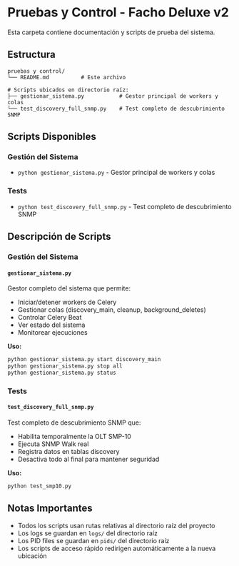# Pruebas y Control - Facho Deluxe v2

Esta carpeta contiene documentación y scripts de prueba del sistema.

## Estructura

```
pruebas y control/
└── README.md          # Este archivo

# Scripts ubicados en directorio raíz:
├── gestionar_sistema.py           # Gestor principal de workers y colas
└── test_discovery_full_snmp.py    # Test completo de descubrimiento SNMP
```

## Scripts Disponibles

### Gestión del Sistema
- `python gestionar_sistema.py` - Gestor principal de workers y colas

### Tests
- `python test_discovery_full_snmp.py` - Test completo de descubrimiento SNMP

## Descripción de Scripts

### Gestión del Sistema

#### `gestionar_sistema.py`
Gestor completo del sistema que permite:
- Iniciar/detener workers de Celery
- Gestionar colas (discovery_main, cleanup, background_deletes)
- Controlar Celery Beat
- Ver estado del sistema
- Monitorear ejecuciones

**Uso:**
```bash
python gestionar_sistema.py start discovery_main
python gestionar_sistema.py stop all
python gestionar_sistema.py status
```

### Tests

#### `test_discovery_full_snmp.py`
Test completo de descubrimiento SNMP que:
- Habilita temporalmente la OLT SMP-10
- Ejecuta SNMP Walk real
- Registra datos en tablas discovery
- Desactiva todo al final para mantener seguridad

**Uso:**
```bash
python test_smp10.py
```

## Notas Importantes

- Todos los scripts usan rutas relativas al directorio raíz del proyecto
- Los logs se guardan en `logs/` del directorio raíz
- Los PID files se guardan en `pids/` del directorio raíz
- Los scripts de acceso rápido redirigen automáticamente a la nueva ubicación
